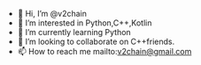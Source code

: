 - 👋 Hi, I’m @v2chain
- 👀 I’m interested in Python,C++,Kotlin
- 🌱 I’m currently learning Python
- 💞️ I’m looking to collaborate on C++friends.
- 📫 How to reach me mailto:v2chain@gmail.com

<!---
v2chain/v2chain is a ✨ special ✨ repository because its `README.md` (this file) appears on your GitHub profile.
You can click the Preview link to take a look at your changes.
--->
